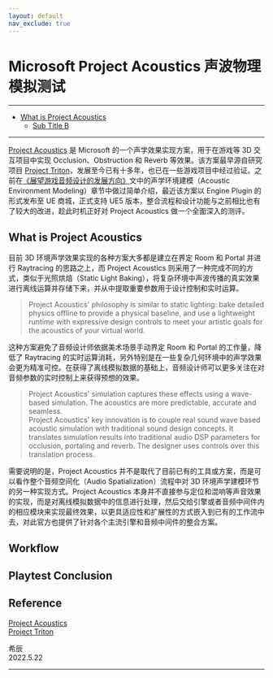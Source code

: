 ```yaml
---
layout: default
nav_exclude: true
---
```


# Microsoft Project Acoustics 声波物理模拟测试

***
<!-- Start Document Outline -->

* [What is Project Acoustics](#what-is-project-acoustics)
	* [Sub Title B](#sub-title-b)

<!-- End Document Outline -->
***

[Project Acoustics](https://docs.microsoft.com/en-us/gaming/acoustics/what-is-acoustics) 是 Microsoft 的一个声学效果实现方案，用于在游戏等 3D 交互项目中实现 Occlusion、Obstruction 和 Reverb 等效果。该方案最早源自研究项目 [Project Triton](https://www.microsoft.com/en-us/research/project/project-triton/)，发展至今已有十多年，也已在一些游戏项目中经过验证。之前在[《展望游戏音频设计的发展方向》](What-will-The-Next-Gen-of-Game-Audio-Design-be-like.md)文中的声学环境建模（Acoustic Environment Modeling）章节中做过简单介绍，最近该方案以 Engine Plugin 的形式发布至 UE 商城，正式支持 UE5 版本，整合流程和设计功能与之前相比也有了较大的改进，趁此时机正好对 Project Acoustics 做一个全面深入的测评。

## What is Project Acoustics

目前 3D 环境声学效果实现的各种方案大多都是建立在界定 Room 和 Portal 并进行 Raytracing 的思路之上，而 Project Acoustics 则采用了一种完成不同的方式，类似于光照烘焙（Static Light Baking），将复杂环境中声波传播的真实效果进行离线运算并存储下来，并从中提取重要参数用于设计控制和实时运算。

> Project Acoustics' philosophy is similar to static lighting: bake detailed physics offline to provide a physical baseline, and use a lightweight runtime with expressive design controls to meet your artistic goals for the acoustics of your virtual world.

这种方案避免了音频设计师依据美术场景手动界定 Room 和 Portal 的工作量，降低了 Raytracing 的实时运算消耗，另外特别是在一些复杂几何环境中的声学效果会更为精准可控。在获得了离线模拟数据的基础上，音频设计师可以更多关注在对音频参数的实时控制上来获得预想的效果。

> Project Acoustics' simulation captures these effects using a wave-based simulation. The acoustics are more predictable, accurate and seamless.  
> Project Acoustics' key innovation is to couple real sound wave based acoustic simulation with traditional sound design concepts. It translates simulation results into traditional audio DSP parameters for occlusion, portaling and reverb. The designer uses controls over this translation process.

需要说明的是，Project Acoustics 并不是取代了目前已有的工具或方案，而是可以看作整个音频空间化（Audio Spatialization）流程中对 3D 环境声学建模环节的另一种实现方式。Project Acoustics 本身并不直接参与定位和混响等声音效果的实现，而是对离线模拟数据中的信息进行处理，然后交给引擎或者音频中间件内的相应模块来实现最终效果，以更具适应性和扩展性的方式嵌入到已有的工作流中去，对此官方也提供了针对各个主流引擎和音频中间件的整合方案。

## Workflow


## Playtest Conclusion

## Reference

[Project Acoustics](https://docs.microsoft.com/en-us/gaming/acoustics/what-is-acoustics)  
[Project Triton](https://www.microsoft.com/en-us/research/project/project-triton/)


希辰  
2022.5.22

***